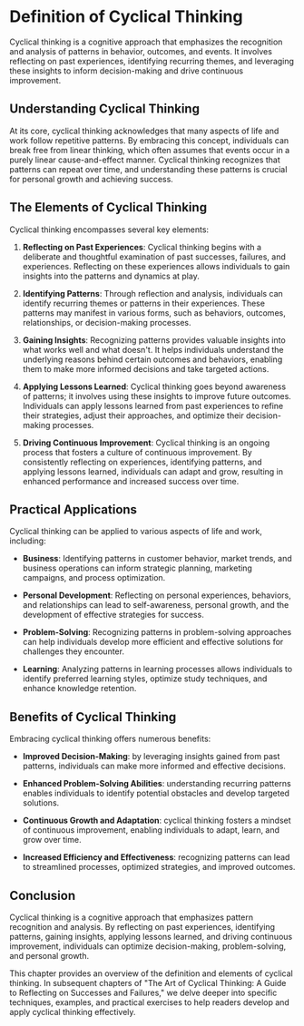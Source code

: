 Definition of Cyclical Thinking
==========================================

Cyclical thinking is a cognitive approach that emphasizes the recognition and analysis of patterns in behavior, outcomes, and events. It involves reflecting on past experiences, identifying recurring themes, and leveraging these insights to inform decision-making and drive continuous improvement.

Understanding Cyclical Thinking
-------------------------------

At its core, cyclical thinking acknowledges that many aspects of life and work follow repetitive patterns. By embracing this concept, individuals can break free from linear thinking, which often assumes that events occur in a purely linear cause-and-effect manner. Cyclical thinking recognizes that patterns can repeat over time, and understanding these patterns is crucial for personal growth and achieving success.

The Elements of Cyclical Thinking
---------------------------------

Cyclical thinking encompasses several key elements:

1. **Reflecting on Past Experiences**: Cyclical thinking begins with a deliberate and thoughtful examination of past successes, failures, and experiences. Reflecting on these experiences allows individuals to gain insights into the patterns and dynamics at play.

2. **Identifying Patterns**: Through reflection and analysis, individuals can identify recurring themes or patterns in their experiences. These patterns may manifest in various forms, such as behaviors, outcomes, relationships, or decision-making processes.

3. **Gaining Insights**: Recognizing patterns provides valuable insights into what works well and what doesn't. It helps individuals understand the underlying reasons behind certain outcomes and behaviors, enabling them to make more informed decisions and take targeted actions.

4. **Applying Lessons Learned**: Cyclical thinking goes beyond awareness of patterns; it involves using these insights to improve future outcomes. Individuals can apply lessons learned from past experiences to refine their strategies, adjust their approaches, and optimize their decision-making processes.

5. **Driving Continuous Improvement**: Cyclical thinking is an ongoing process that fosters a culture of continuous improvement. By consistently reflecting on experiences, identifying patterns, and applying lessons learned, individuals can adapt and grow, resulting in enhanced performance and increased success over time.

Practical Applications
----------------------

Cyclical thinking can be applied to various aspects of life and work, including:

* **Business**: Identifying patterns in customer behavior, market trends, and business operations can inform strategic planning, marketing campaigns, and process optimization.

* **Personal Development**: Reflecting on personal experiences, behaviors, and relationships can lead to self-awareness, personal growth, and the development of effective strategies for success.

* **Problem-Solving**: Recognizing patterns in problem-solving approaches can help individuals develop more efficient and effective solutions for challenges they encounter.

* **Learning**: Analyzing patterns in learning processes allows individuals to identify preferred learning styles, optimize study techniques, and enhance knowledge retention.

Benefits of Cyclical Thinking
-----------------------------

Embracing cyclical thinking offers numerous benefits:

* **Improved Decision-Making**: by leveraging insights gained from past patterns, individuals can make more informed and effective decisions.

* **Enhanced Problem-Solving Abilities**: understanding recurring patterns enables individuals to identify potential obstacles and develop targeted solutions.

* **Continuous Growth and Adaptation**: cyclical thinking fosters a mindset of continuous improvement, enabling individuals to adapt, learn, and grow over time.

* **Increased Efficiency and Effectiveness**: recognizing patterns can lead to streamlined processes, optimized strategies, and improved outcomes.

Conclusion
----------

Cyclical thinking is a cognitive approach that emphasizes pattern recognition and analysis. By reflecting on past experiences, identifying patterns, gaining insights, applying lessons learned, and driving continuous improvement, individuals can optimize decision-making, problem-solving, and personal growth.

This chapter provides an overview of the definition and elements of cyclical thinking. In subsequent chapters of "The Art of Cyclical Thinking: A Guide to Reflecting on Successes and Failures," we delve deeper into specific techniques, examples, and practical exercises to help readers develop and apply cyclical thinking effectively.
